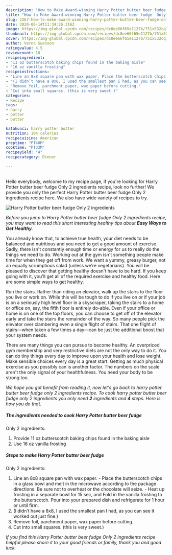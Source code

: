 ```yaml
---
description: "How to Make Award-winning Harry Potter butter beer fudge  Only 2 ingredients"
title: "How to Make Award-winning Harry Potter butter beer fudge  Only 2 ingredients"
slug: 2267-how-to-make-award-winning-harry-potter-butter-beer-fudge-only-2-ingredients
date: 2020-06-14T11:34:26.316Z
image: https://img-global.cpcdn.com/recipes/dc8ee66f65e1127b/751x532cq70/harry-potter-butter-beer-fudge-only-2-ingredients-recipe-main-photo.jpg
thumbnail: https://img-global.cpcdn.com/recipes/dc8ee66f65e1127b/751x532cq70/harry-potter-butter-beer-fudge-only-2-ingredients-recipe-main-photo.jpg
cover: https://img-global.cpcdn.com/recipes/dc8ee66f65e1127b/751x532cq70/harry-potter-butter-beer-fudge-only-2-ingredients-recipe-main-photo.jpg
author: Verna Swanson
ratingvalue: 4.5
reviewcount: 10
recipeingredient:
- "11 oz butterscotch baking chips found in the baking aisle"
- "16 oz vanilla frosting"
recipeinstructions:
- "Line an 8x8 square pan with wax paper. Place the butterscotch chips in a glass bowl and melt in the microwave according to the package directions. Be sure not to overheat or the chocolate will seize.  Heat up frosting in a separate bowl for 15 sec, and Fold in the vanilla frosting to the butterscotch. Pour into your prepared dish and refrigerate for 1 hour or until firm."
- "(I didn’t have a 8x8, I used the smallest pan I had, as you can see it worked out just fine.)"
- "Remove foil, parchment paper, wax paper before cutting."
- "Cut into small squares. (this is very sweet.)"
categories:
- Recipe
tags:
- harry
- potter
- butter

katakunci: harry potter butter 
nutrition: 194 calories
recipecuisine: American
preptime: "PT40M"
cooktime: "PT33M"
recipeyield: "4"
recipecategory: Dinner

---
```

<br>
Hello everybody, welcome to my recipe page, if you're looking for Harry Potter butter beer fudge 
Only 2 ingredients recipe, look no further! We provide you only the perfect Harry Potter butter beer fudge 
Only 2 ingredients recipe here. We also have wide variety of recipes to try.
<br>


![Harry Potter butter beer fudge 
Only 2 ingredients](https://img-global.cpcdn.com/recipes/dc8ee66f65e1127b/751x532cq70/harry-potter-butter-beer-fudge-only-2-ingredients-recipe-main-photo.jpg)

<i>Before you jump to Harry Potter butter beer fudge 
Only 2 ingredients recipe, you may want to read this short interesting healthy tips about <strong>Easy Ways to Get Healthy</strong>.</i>

You already know that, to achieve true health, your diet needs to be balanced and nutritious and you need to get a good amount of exercise. Sadly, there isn't constantly enough time or energy for us to really do the things we need to do. Working out at the gym isn't something people make time for when they get off from work. We want a yummy, greasy burger, not an equally scrumptious salad (unless we’re vegetarians). You will be pleased to discover that getting healthy doesn't have to be hard. If you keep going with it, you'll get all of the required exercise and healthy food. Here are some simple ways to get healthy.

Run the stairs. Rather than riding an elevator, walk up the stairs to the floor you live or work on. While this will be tough to do if you live on or if your job is on a seriously high level floor in a skyscraper, taking the stairs to a home or office on, say, the fifth floor is entirely do-able. Even if your office or home is on one of the top floors, you can choose to get off of the elevator early and take the stairs the remainder of the way. So many people pick the elevator over clambering even a single flight of stairs. That one flight of stairs—when taken a few times a day—can be just the additional boost that your system needs. 

There are many things you can pursue to become healthy. An overpriced gym membership and very restrictive diets are not the only way to do it. You can do tiny things every day to improve upon your health and lose weight. Make sensible choices every day is a great start. Getting as much physical exercise as you possibly can is another factor. The numbers on the scale aren't the only signal of your healthfulness. You need your body to be strong too. 


<i>We hope you got benefit from reading it, now let's go back to harry potter butter beer fudge 
only 2 ingredients recipe. To cook harry potter butter beer fudge 
only 2 ingredients you only need <strong>2</strong> ingredients and <strong>4</strong> steps. Here is how you do that.
</i>

##### The ingredients needed to cook Harry Potter butter beer fudge 
Only 2 ingredients:

1. Provide 11 oz butterscotch baking chips found in the baking aisle
1. Use 16 oz vanilla frosting


##### Steps to make Harry Potter butter beer fudge 
Only 2 ingredients:

1. Line an 8x8 square pan with wax paper. - Place the butterscotch chips in a glass bowl and melt in the microwave according to the package directions. Be sure not to overheat or the chocolate will seize. -  Heat up frosting in a separate bowl for 15 sec, and Fold in the vanilla frosting to the butterscotch. Pour into your prepared dish and refrigerate for 1 hour or until firm.
1. (I didn’t have a 8x8, I used the smallest pan I had, as you can see it worked out just fine.)
1. Remove foil, parchment paper, wax paper before cutting.
1. Cut into small squares. (this is very sweet.)


<i>If you find this Harry Potter butter beer fudge 
Only 2 ingredients recipe helpful please share it to your good friends or family, thank you and good luck.</i>
